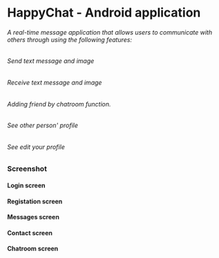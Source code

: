 # HappyChat - Android application
###### A real-time message application that allows users to communicate with others through using the following features:

###### Send text message and image 
###### Receive text message and image 
###### Adding friend by chatroom function.
###### See other person' profile
###### See edit your profile


### Screenshot

#### Login screen
#### Registation screen
#### Messages screen
#### Contact screen
#### Chatroom screen
